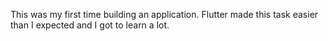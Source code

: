 This was my first time building an application. Flutter made this task easier than I expected and I got to learn a lot.
